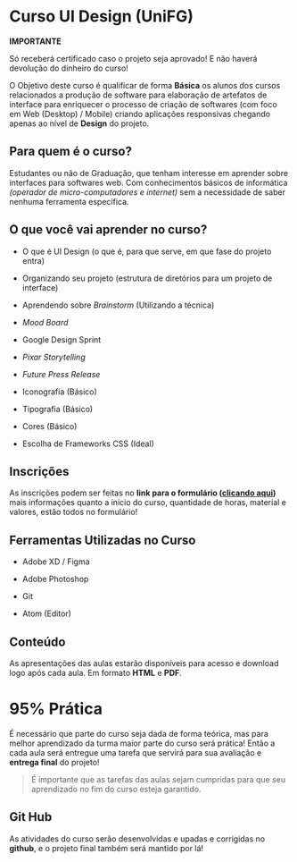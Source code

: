 # Curso UI Design (UniFG)

**IMPORTANTE**

Só receberá certificado caso o projeto seja aprovado! E não haverá devolução do dinheiro do curso!

O Objetivo deste curso é qualificar de forma **Básica** os alunos dos cursos relacionados a produção de software para elaboração de artefatos de interface para enriquecer o processo de criação de softwares (com foco em Web (Desktop) / Mobile) criando aplicações responsivas chegando apenas ao nível de **Design** do projeto.
  

## Para quem é o curso?

  

Estudantes ou não de Graduação, que tenham interesse em aprender sobre interfaces para softwares web. Com conhecimentos básicos de informática *(operador de micro-computadores e internet)* sem a necessidade de saber nenhuma ferramenta específica.

  

## O que você vai aprender no curso?

  

- O que é UI Design (o que é, para que serve, em que fase do projeto entra)

- Organizando seu projeto (estrutura de diretórios para um projeto de interface)

- Aprendendo sobre *Brainstorm* (Utilizando a técnica)

- *Mood Board*

- Google Design Sprint

- *Pixar Storytelling*

- *Future Press Release*

- Iconografia (Básico)

- Tipografia (Básico)

- Cores (Básico)

- Escolha de Frameworks CSS (Ideal)

## Inscrições

  

As inscrições podem ser feitas no **link para o formulário ([clicando aqui]([https://goo.gl/forms/jE074GFmD4rTD0Ym2))**  mais informações quanto a inicio do curso, quantidade de horas, material e valores, estão todos no formulário!

  

## Ferramentas Utilizadas no Curso

  

- Adobe XD / Figma

- Adobe Photoshop

- Git

- Atom (Editor)

  

## Conteúdo

  

As apresentações das aulas estarão disponíveis para acesso e download logo após cada aula. Em formato **HTML** e **PDF**.

  

  

# 95% Prática

  

É necessário que parte do curso seja dada de forma teórica, mas para melhor aprendizado da turma maior parte do curso será prática! Então a cada aula será entregue uma tarefa que servirá para sua avaliação e **entrega final** do projeto!

  
> É importante que as tarefas das aulas sejam cumpridas para que seu aprendizado no fim do curso esteja garantido.


  

## Git Hub

  As atividades do curso serão desenvolvidas e upadas e corrigidas no **github**, e o projeto final também será mantido por lá!
